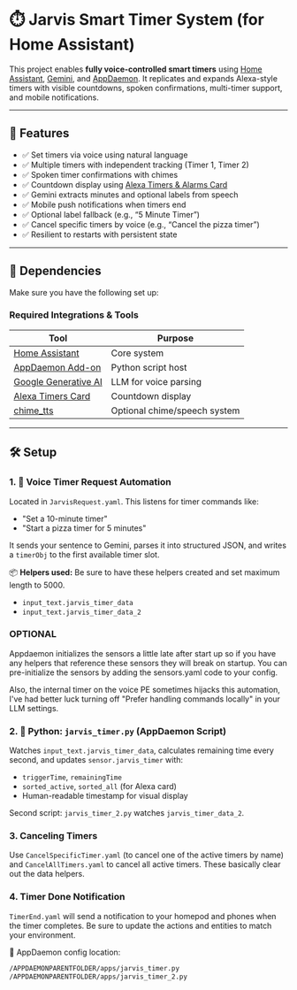 # ⏱️ Jarvis Smart Timer System (for Home Assistant)

This project enables **fully voice-controlled smart timers** using [Home Assistant](https://www.home-assistant.io/), [Gemini](https://www.home-assistant.io/integrations/google_generative_ai_conversation/), and [AppDaemon](https://github.com/hassio-addons/addon-appdaemon). It replicates and expands Alexa-style timers with visible countdowns, spoken confirmations, multi-timer support, and mobile notifications.

---

## 🚀 Features

- ✅ Set timers via voice using natural language
- ✅ Multiple timers with independent tracking (Timer 1, Timer 2)
- ✅ Spoken timer confirmations with chimes
- ✅ Countdown display using [Alexa Timers & Alarms Card](https://github.com/Kethlak/card-alexa-alarms-timers)
- ✅ Gemini extracts minutes and optional labels from speech
- ✅ Mobile push notifications when timers end
- ✅ Optional label fallback (e.g., “5 Minute Timer”)
- ✅ Cancel specific timers by voice (e.g., “Cancel the pizza timer”)
- ✅ Resilient to restarts with persistent state

---

## 🧩 Dependencies

Make sure you have the following set up:

### Required Integrations & Tools

| Tool | Purpose |
|------|---------|
| [Home Assistant](https://www.home-assistant.io/) | Core system |
| [AppDaemon Add-on](https://github.com/hassio-addons/addon-appdaemon) | Python script host |
| [Google Generative AI](https://www.home-assistant.io/integrations/google_generative_ai_conversation/) | LLM for voice parsing |
| [Alexa Timers Card](https://github.com/Kethlak/card-alexa-alarms-timers) | Countdown display |
| [chime_tts](https://github.com/nimroddolev/chime_tts) | Optional chime/speech system |

---

## 🛠️ Setup

### 1. 🧠 Voice Timer Request Automation

Located in `JarvisRequest.yaml`. This listens for timer commands like:

- "Set a 10-minute timer"
- "Start a pizza timer for 5 minutes"

It sends your sentence to Gemini, parses it into structured JSON, and writes a `timerObj` to the first available timer slot.

📦 **Helpers used:**
Be sure to have these helpers created and set maximum length to 5000. 
- `input_text.jarvis_timer_data`
- `input_text.jarvis_timer_data_2`

### OPTIONAL
Appdaemon initializes the sensors a little late after start up so if you have any helpers that reference these sensors they will break on startup. You can pre-initialize the sensors by adding the sensors.yaml code to your config. 

Also, the internal timer on the voice PE sometimes hijacks this automation, I've had better luck turning off "Prefer handling commands locally" in your LLM settings. 

### 2. 🧠 Python: `jarvis_timer.py` (AppDaemon Script)

Watches `input_text.jarvis_timer_data`, calculates remaining time every second, and updates `sensor.jarvis_timer` with:

- `triggerTime`, `remainingTime`
- `sorted_active`, `sorted_all` (for Alexa card)
- Human-readable timestamp for visual display

Second script: `jarvis_timer_2.py` watches `jarvis_timer_data_2`.

### 3. Canceling Timers
Use `CancelSpecificTimer.yaml` (to cancel one of the active timers by name) and `CancelAllTimers.yaml` to cancel all active timers. These basically clear out the data helpers. 

### 4. Timer Done Notification
`TimerEnd.yaml` will send a notification to your homepod and phones when the timer completes. Be sure to update the actions and entities to match your environment.

📁 AppDaemon config location:
```bash
/APPDAEMONPARENTFOLDER/apps/jarvis_timer.py
/APPDAEMONPARENTFOLDER/apps/jarvis_timer_2.py
